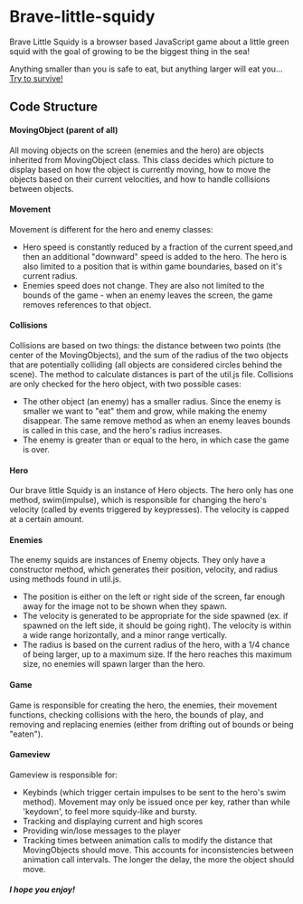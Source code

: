# Brave-little-squidy
Brave Little Squidy is a browser based JavaScript game about a little green squid with the goal of growing to be the biggest thing in the sea!

Anything smaller than you is safe to eat, but anything larger will eat you... [Try to survive!](http://garura.github.io/Brave-little-squidy/)

## Code Structure

#### MovingObject (parent of all)
All moving objects on the screen (enemies and the hero) are objects inherited from MovingObject class. This class decides which picture to display based on how the object is currently moving, how to move the objects based on their current velocities, and how to handle collisions between objects. 

#### Movement
Movement is different for the hero and enemy classes:
  - Hero speed is constantly reduced by a fraction of the current speed,and then an additional "downward" speed is added to the hero. The hero is also limited to a position that is within game boundaries, based on it's current radius.
  - Enemies speed does not change. They are also not limited to the bounds of the game - when an enemy leaves the screen, the game removes references to that object.

#### Collisions
Collisions are based on two things: the distance between two points (the center of the MovingObjects), and the sum of the radius of the two objects that are potentially colliding (all objects are considered circles behind the scene). The method to calculate distances is part of the util.js file. Collisions are only checked for the hero object, with two possible cases:
- The other object (an enemy) has a smaller radius. Since the enemy is smaller we want to "eat" them and grow, while making the enemy disappear. The same remove method as when an enemy leaves bounds is called in this case, and the hero's radius increases.
- The enemy is greater than or equal to the hero, in which case the game is over.


#### Hero
Our brave little Squidy is an instance of Hero objects. The hero only has one method, swim(impulse), which is responsible for changing the hero's velocity (called by events triggered by keypresses). The velocity is capped at a certain amount.


#### Enemies
The enemy squids are instances of Enemy objects. They only have a constructor method, which generates their position, velocity, and radius using methods found in util.js.
- The position is either on the left or right side of the screen, far enough away for the image not to be shown when they spawn.
- The velocity is generated to be appropriate for the side spawned (ex. if spawned on the left side, it should be going right). The velocity is within a wide range horizontally, and a minor range vertically. 
- The radius is based on the current radius of the hero, with a 1/4 chance of being larger, up to a maximum size. If the hero reaches this maximum size, no enemies will spawn larger than the hero.


#### Game
Game is responsible for creating the hero, the enemies, their movement functions, checking collisions with the hero, the bounds of play, and removing and replacing enemies (either from drifting out of bounds or being "eaten").



#### Gameview
Gameview is responsible for:
- Keybinds (which trigger certain impulses to be sent to the hero's swim method). Movement may only be issued once per key, rather than while 'keydown', to feel more squidy-like and bursty.
- Tracking and displaying current and high scores
- Providing win/lose messages to the player
- Tracking times between animation calls to modify the distance that MovingObjects should move. This accounts for inconsistencies between animation call intervals. The longer the delay, the more the object should move.

##### I hope you enjoy!
